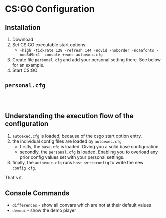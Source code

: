 # CS:GO Configuration

## Installation

1. Download
2. Set CS:GO executable start options:
   - `-high -tickrate 128 -refresh 144 -novid -noborder -noaafonts -nod3d9ex1 -console +exec autoexec.cfg`
3. Create file `personal.cfg` and add your personal setting there. See below for an example.
4. Start CS:GO

## `personal.cfg`

```



```

## Understanding the execution flow of the configuration

1. `autoexec.cfg` is loaded, because of the csgo start option entry.
2. the individual config files are loaded by `autoexec.cfg`
   - firstly, the `base.cfg` is loaded. Giving you a solid base configuration.
   - secondly, the `personal.cfg` is loaded. Enabling you to overload any prior config values set with your personal settings.
5. finally, the `autoexec.cfg` runs `host_writeconfig` to write the new `config.cfg`.

That's it.

## Console Commands

- `differences` - show all convars which are not at their default values
- `demoui` - show the demo player

